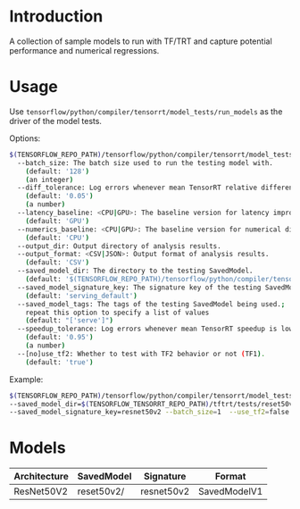 # Introduction
A collection of sample models to run with TF/TRT and capture potential
performance and numerical regressions.

# Usage
Use `tensorflow/python/compiler/tensorrt/model_tests/run_models` as the driver
of the model tests.

Options:
```bash
$(TENSORFLOW_REPO_PATH)/tensorflow/python/compiler/tensorrt/model_tests/run_models --help
  --batch_size: The batch size used to run the testing model with.
    (default: '128')
    (an integer)
  --diff_tolerance: Log errors whenever mean TensorRT relative difference is larger than the tolerance.
    (default: '0.05')
    (a number)
  --latency_baseline: <CPU|GPU>: The baseline version for latency improvement analysis.
    (default: 'GPU')
  --numerics_baseline: <CPU|GPU>: The baseline version for numerical difference analysis.
    (default: 'CPU')
  --output_dir: Output directory of analysis results.
  --output_format: <CSV|JSON>: Output format of analysis results.
    (default: 'CSV')
  --saved_model_dir: The directory to the testing SavedModel.
    (default: '$(TENSORFLOW_REPO_PATH)/tensorflow/python/compiler/tensorrt/model_tests/sample_model')
  --saved_model_signature_key: The signature key of the testing SavedModel being used.
    (default: 'serving_default')
  --saved_model_tags: The tags of the testing SavedModel being used.;
    repeat this option to specify a list of values
    (default: "['serve']")
  --speedup_tolerance: Log errors whenever mean TensorRT speedup is lower than the tolerance.
    (default: '0.95')
    (a number)
  --[no]use_tf2: Whether to test with TF2 behavior or not (TF1).
    (default: 'true')
```

Example:
```bash
$(TENSORFLOW_REPO_PATH)/tensorflow/python/compiler/tensorrt/model_tests/run_models \
--saved_model_dir=$(TENSORFLOW_TENSORRT_REPO_PATH)/tftrt/tests/reset50v2 \
--saved_model_signature_key=resnet50v2 --batch_size=1  --use_tf2=false --numerics_baseline=GPU
```

# Models
| Architecture | SavedModel | Signature  | Format       |
|--------------|------------|------------|--------------|
| ResNet50V2   | reset50v2/ | resnet50v2 | SavedModelV1 |
